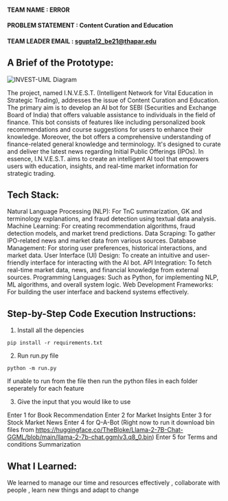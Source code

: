 #### TEAM NAME : ERROR

#### PROBLEM STATEMENT : Content Curation and Education

#### TEAM LEADER EMAIL : sgupta12_be21@thapar.edu

## A Brief of the Prototype:

![INVEST-UML Diagram](https://drive.google.com/file/d/1mqsWTJtNvJc1Im6i2b_WlNRzBN42ch6T/view?usp=drive_link)

The project, named I.N.V.E.S.T. (Intelligent Network for Vital Education in Strategic Trading), addresses the issue of Content Curation and Education. The primary aim is to develop an AI bot for SEBI (Securities and Exchange Board of India) that offers valuable assistance to individuals in the field of finance. This bot consists of features like including personalized book recommendations and course suggestions for users to enhance their knowledge.
Moreover, the bot offers a comprehensive understanding of finance-related general knowledge and terminology. It's designed to curate and deliver the latest news regarding Initial Public Offerings (IPOs). In essence, I.N.V.E.S.T. aims to create an intelligent AI tool that empowers users with education, insights, and real-time market information for strategic trading.

## Tech Stack:

Natural Language Processing (NLP): For TnC summarization, GK and terminology explanations, and fraud detection using textual data analysis.
Machine Learning: For creating recommendation algorithms, fraud detection models, and market trend predictions.
Data Scraping: To gather IPO-related news and market data from various sources.
Database Management: For storing user preferences, historical interactions, and market data.
User Interface (UI) Design: To create an intuitive and user-friendly interface for interacting with the AI bot.
API Integration: To fetch real-time market data, news, and financial knowledge from external sources.
Programming Languages: Such as Python, for implementing NLP, ML algorithms, and overall system logic.
Web Development Frameworks: For building the user interface and backend systems effectively.

## Step-by-Step Code Execution Instructions:

1. Install all the depencies

`pip install -r requirements.txt`

2. Run run.py file

`python -m run.py`

If unable to run from the file then run the python files in each folder seperately for each feature

3. Give the input that you would like to use

Enter 1 for Book Recommendation
Enter 2 for Market Insights
Enter 3 for Stock Market News
Enter 4 for Q-A-Bot (Right now to run it download bin files from https://huggingface.co/TheBloke/Llama-2-7B-Chat-GGML/blob/main/llama-2-7b-chat.ggmlv3.q8_0.bin)
Enter 5 for Terms and conditions Summarization

## What I Learned:

We learned to manage our time and resources effectively , collaborate with people , learn new things and adapt to change
